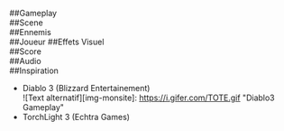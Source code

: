 ##Gameplay  
##Scene  
##Ennemis  
##Joueur 
##Effets Visuel   
##Score  
##Audio  
##Inspiration  
- Diablo 3 (Blizzard Entertainement)  
![Text alternatif][img-monsite]: https://i.gifer.com/TOTE.gif "Diablo3 Gameplay"
- TorchLight 3 (Echtra Games)